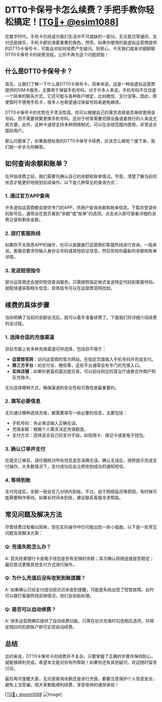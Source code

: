 # DTT0卡保号卡怎么续费？手把手教你轻松搞定！[[TG💪+ @esim1088](https://t.me/s/esim1088)]

在数字时代，手机卡已经成为我们生活中不可或缺的一部分。无论是日常通讯、支付还是娱乐，手机卡都扮演着重要的角色。然而，如果你使用的是虚拟运营商提供的DTT0卡保号卡，可能会对如何续费产生疑问。别担心，今天我们就来详细聊聊DTT0卡保号卡的续费流程，让你不再为这个问题烦恼！

## 什么是DTT0卡保号卡？

首先，让我们了解一下什么是DTT0卡保号卡。简单来说，这是一种由虚拟运营商提供的SIM卡服务，主要用于保留手机号码。对于许多人来说，手机号码不仅仅是一个简单的联系方式，它还可能与各种账户绑定，比如微信、支付宝等。因此，即使暂时不使用手机卡，很多人也希望通过保留号码来避免麻烦。

DTT0卡保号卡的优势在于灵活性高。你可以根据自己的需求选择是否继续使用该号码，而不需要频繁更换手机号码。这对于经常需要切换设备或者旅行的人来说尤其方便。此外，这种卡通常支持多种网络制式，可以在全球范围内使用，非常适合国际用户。

那么问题来了，如果我想给我的DTT0卡保号卡续费，应该怎么做呢？接下来，我们就一步步为你解答。

## 如何查询余额和账单？

在开始续费之前，我们需要先确认自己的余额和账单情况。毕竟，清楚了解当前的状态才能更好地规划后续操作。以下是几种常见的查询方式：

### 1. **通过官方APP查询**
许多虚拟运营商都会提供专门的APP，供用户查询余额和账单信息。下载并登录你的账号后，通常会在首页看到“余额”或“账单”的选项。点击进入即可查看详细的消费记录和剩余金额。

### 2. **拨打客服热线**
如果你不太熟悉APP的操作，也可以直接拨打运营商的客服热线进行咨询。一般来说，客服会要求你输入身份证号码或其他验证信息，然后告知你最新的余额和账单详情。

### 3. **发送短信指令**
部分运营商还会提供短信查询服务。只需按照指定格式发送特定代码到客服号码，就能快速获取相关信息。具体指令可以在运营商官网找到。

## 续费的具体步骤

当你明确了当前的余额状况后，就可以着手准备续费了。下面我们将详细介绍续费的全过程。

### 1. **选择合适的充值渠道**

目前市面上有多种充值渠道可供选择，包括但不限于：

- **运营商官网**：访问运营商的官方网站，在指定页面输入手机号码并完成支付。
- **第三方平台**：如支付宝、微信等，这些平台通常会有专门的充值入口。
- **实体店铺**：如果你更喜欢面对面交易，可以前往附近的营业厅或者合作商户购买充值卡。

无论选择哪种方式，确保渠道的安全性和可靠性是最重要的。

### 2. **填写必要信息**

无论通过哪种途径充值，都需要填写一些必要的信息。主要包括：

- 手机号码：务必保证输入正确无误。
- 充值金额：根据个人需求决定充值额度。
- 支付方式：选择适合自己的支付手段，如信用卡、借记卡或是电子钱包。

### 3. **确认订单并支付**

在提交订单前，请仔细核对所有信息是否准确无误。确认无误后，按照提示完成支付操作。大多数情况下，支付成功后会立即收到成功的通知短信。

### 4. **等待到账**

支付完成后，余额一般会在几分钟内到账。不过，由于网络延迟等原因，有时候可能需要稍作等待。如果长时间未到账，建议联系客服寻求帮助。

## 常见问题及解决方法

尽管续费过程看似简单，但在实际操作中仍可能出现一些小插曲。以下是一些常见问题及其解决方案：

### Q: 充值失败怎么办？
A: 首先检查银行卡或电子钱包是否有足够的余额；其次确认网络连接是否稳定；最后尝试更换其他支付方式进行操作。

### Q: 为什么充值后没有收到到账提醒？
A: 如果确认已经支付成功但迟迟未收到提醒，可能是系统出现了短暂故障。此时可以拨打客服热线反映情况，他们会协助处理。

### Q: 是否可以自动续费？
A: 很多运营商确实提供了自动续费功能。只需在初次充值时勾选相应选项，并绑定相应的扣款账户即可实现自动续费。

## 总结

总的来说，DTT0卡保号卡的续费并不复杂，只要掌握了正确的步骤并保持耐心，就能够顺利完成。希望本文能对你有所帮助！如果你还有其他疑问，欢迎随时留言讨论。

最后再次提醒大家，无论是查询余额还是进行充值，都要注意保护个人信息安全，避免上当受骗。祝大家都能顺利续费，享受愉快的通信体验！

[[TG💪+ @esim1088](https://t.me/s/esim1088) ![Image](https://i.postimg.cc/4NQfJmqS/Snipaste-2025-05-13-00-14-12.png)]